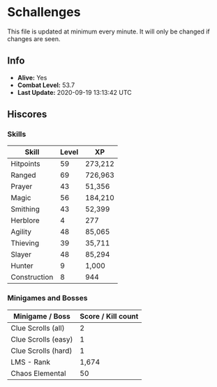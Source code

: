 # Schallenges

This file is updated at minimum every minute. It will only be changed if changes are seen.

## Info

 - **Alive:** Yes
 - **Combat Level:** 53.7
 - **Last Update:** 2020-09-19 13:13:42 UTC

## Hiscores

### Skills

| Skill | Level | XP |
|--|--|--|
| Hitpoints | 59 | 273,212 |
| Ranged | 69 | 726,963 |
| Prayer | 43 | 51,356 |
| Magic | 56 | 184,210 |
| Smithing | 43 | 52,399 |
| Herblore | 4 | 277 |
| Agility | 48 | 85,065 |
| Thieving | 39 | 35,711 |
| Slayer | 48 | 85,294 |
| Hunter | 9 | 1,000 |
| Construction | 8 | 944 |

### Minigames and Bosses

| Minigame / Boss | Score / Kill count |
|--|--|
| Clue Scrolls (all) | 2 |
| Clue Scrolls (easy) | 1 |
| Clue Scrolls (hard) | 1 |
| LMS - Rank | 1,674 |
| Chaos Elemental | 50 |
